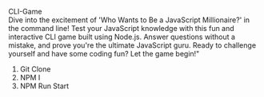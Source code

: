 C L I - G a m e
<br>
Dive into the excitement of 'Who Wants to Be a JavaScript Millionaire?' in the command line! Test your JavaScript knowledge with this fun and interactive CLI game built using Node.js. Answer questions without a mistake, and prove you're the ultimate JavaScript guru. Ready to challenge yourself and have some coding fun? Let the game begin!"

1. Git Clone
2. NPM I
3. NPM Run Start 
 
 
